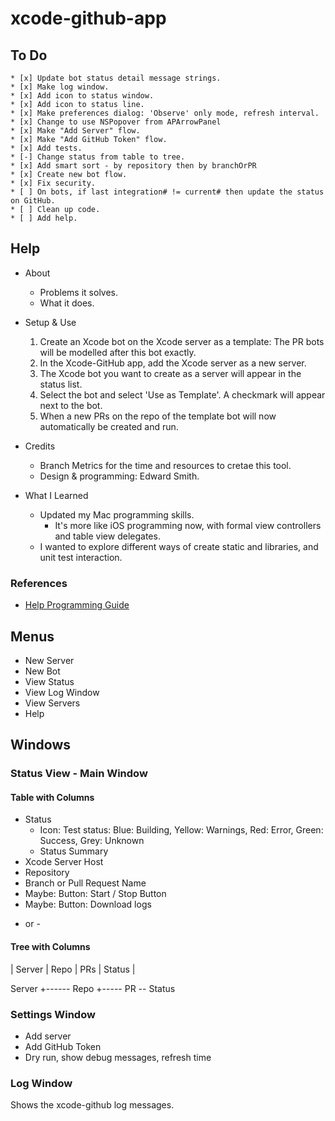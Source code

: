 # xcode-github-app

## To Do
```
* [x] Update bot status detail message strings.
* [x] Make log window.
* [x] Add icon to status window.
* [x] Add icon to status line.
* [x] Make preferences dialog: 'Observe' only mode, refresh interval.
* [x] Change to use NSPopover from APArrowPanel
* [x] Make "Add Server" flow.
* [x] Make "Add GitHub Token" flow.
* [x] Add tests.
* [-] Change status from table to tree.
* [x] Add smart sort - by repository then by branchOrPR
* [x] Create new bot flow.
* [x] Fix security.
* [ ] On bots, if last integration# != current# then update the status on GitHub.
* [ ] Clean up code. 
* [ ] Add help.
```
 
 ## Help
 * About
   - Problems it solves.
   - What it does.
    
 * Setup & Use
   1. Create an Xcode bot on the Xcode server as a template: The PR bots will be modelled after this bot exactly.
   2. In the Xcode-GitHub app, add the Xcode server as a new server.
   3. The Xcode bot you want to create as a server will appear in the status list.
   4. Select the bot and select 'Use as Template'. A checkmark will appear next to the bot.
   5. When a new PRs on the repo of the template bot  will now automatically be created and run.
   
 * Credits
   - Branch Metrics for the time and resources to cretae this tool.
   - Design & programming: Edward Smith.
   
* What I Learned
  - Updated my Mac programming skills.
     * It's more like iOS programming now, with formal view controllers and table view delegates.
  - I wanted to explore different ways of create static and libraries, and unit test interaction. 

### References
* [Help Programming Guide](https://developer.apple.com/library/archive/documentation/Carbon/Conceptual/ProvidingUserAssitAppleHelp/user_help_intro/user_assistance_intro.html#//apple_ref/doc/uid/TP30000903-CH204-CHDIDJFE)

## Menus
* New Server
* New Bot
* View Status
* View Log Window
* View Servers
* Help

## Windows

### Status View - Main Window

#### Table with Columns

* Status 
  - Icon: Test status: Blue: Building, Yellow: Warnings, Red: Error, Green: Success, Grey: Unknown
  - Status Summary
* Xcode Server Host
* Repository
* Branch or Pull Request Name
* Maybe: Button: Start / Stop Button
* Maybe: Button: Download logs

- or - 

#### Tree with Columns

| Server | Repo | PRs | Status |

Server
   +------ Repo
                 +----- PR -- Status

### Settings Window
* Add server
* Add GitHub Token
* Dry run, show debug messages, refresh time
 
### Log Window
Shows the xcode-github log messages.
